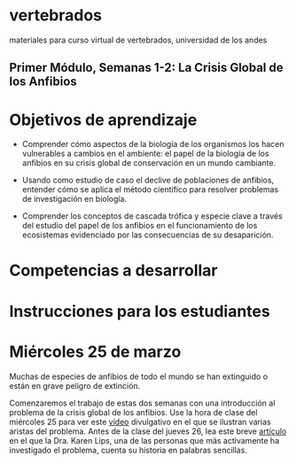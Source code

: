 # vertebrados
materiales para curso virtual de vertebrados, universidad de los andes

## Primer Módulo, Semanas 1-2: La Crisis Global de los Anfibios

# Objetivos de aprendizaje

-	Comprender cómo aspectos de la biología de los organismos los hacen vulnerables a cambios en el ambiente: el papel de la biología de los anfibios en su crisis global de conservación en un mundo cambiante.

-	Usando como estudio de caso el declive de poblaciones de anfibios, entender cómo se aplica el método científico para resolver problemas de investigación en biología.

-	Comprender los conceptos de cascada trófica y especie clave a través del estudio del papel de los anfibios en el funcionamiento de los ecosistemas evidenciado por las consecuencias de su desaparición.

# Competencias a desarrollar

# Instrucciones para los estudiantes

# Miércoles 25 de marzo

Muchas de especies de anfibios de todo el mundo se han extinguido o están en grave peligro de extinción. 

Comenzaremos el trabajo de estas dos semanas con una introducción al problema de la crisis global de los anfibios. Use la hora de clase del miércoles 25 para ver este [vídeo](https://youtu.be/nBbkwlGM7X0) divulgativo en el que se ilustran varias aristas del problema. Antes de la clase del jueves 26, lea este breve [artículo](https://journals.plos.org/plosbiology/article?id=10.1371/journal.pbio.2003080) en el que la Dra. Karen Lips, una de las personas que más activamente ha investigado el problema, cuenta su historia en palabras sencillas.


